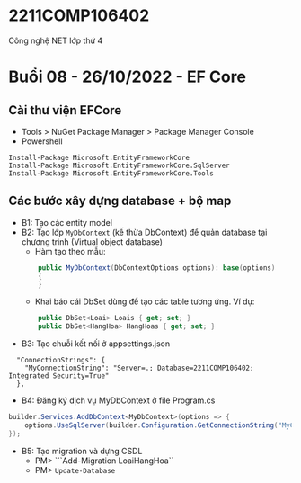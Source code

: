 # 2211COMP106402
Công nghệ NET lớp thứ 4

# Buổi 08 - 26/10/2022 - EF Core

## Cài thư viện EFCore
* Tools > NuGet Package Manager > Package Manager Console
* Powershell
```
Install-Package Microsoft.EntityFrameworkCore
Install-Package Microsoft.EntityFrameworkCore.SqlServer
Install-Package Microsoft.EntityFrameworkCore.Tools
```

## Các bước xây dựng database + bộ map
* B1: Tạo các entity model
* B2: Tạo lớp ```MyDbContext``` (kế thừa DbContext) để quản database tại chương trình (Virtual object database)
	* Hàm tạo theo mẫu:
	```cs
        public MyDbContext(DbContextOptions options): base(options)
        {
        }
	```
	* Khai báo cái DbSet dùng để tạo các table tương ứng. Ví dụ:
	```cs
        public DbSet<Loai> Loais { get; set; }
        public DbSet<HangHoa> HangHoas { get; set; }
	```
* B3: Tạo chuỗi kết nối ở appsettings.json
```
  "ConnectionStrings": {
    "MyConnectionString": "Server=.; Database=2211COMP106402; Integrated Security=True"
  },
```
* B4: Đăng ký dịch vụ MyDbContext ở file Program.cs
```cs
builder.Services.AddDbContext<MyDbContext>(options => {
    options.UseSqlServer(builder.Configuration.GetConnectionString("MyConnectionString"));
});
```
* B5: Tạo migration và dựng CSDL
    * PM> ```Add-Migration LoaiHangHoa``
    * PM> ```Update-Database```